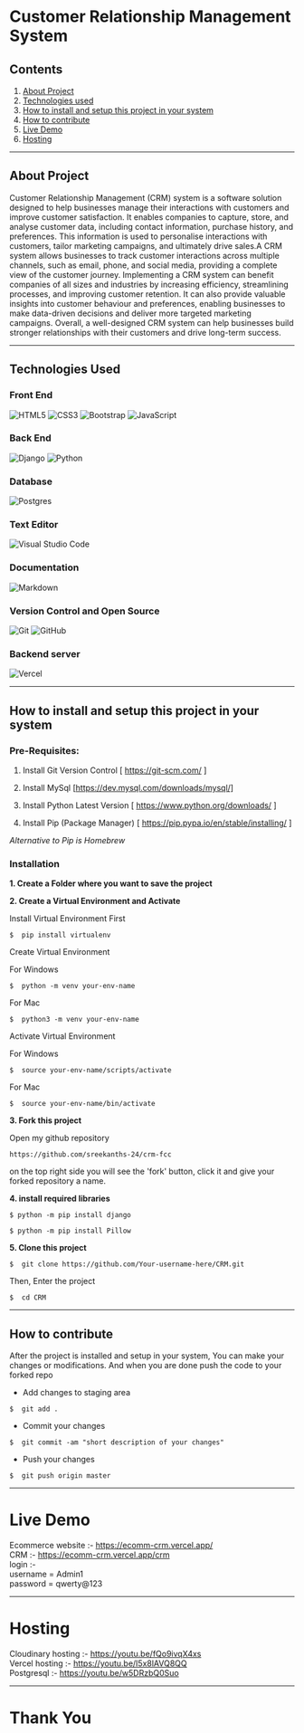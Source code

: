 # Customer Relationship Management System

## Contents
1. [About Project](#about-project)
1. [Technologies used](#technologies-used)
1. [How to install and setup this project in your system](#how-to-install-and-setup-this-project-in-your-system)
1. [How to contribute](#how-to-contribute)
1. [Live Demo](#live-demo)
1. [Hosting](#hosting)

---

## About Project
Customer Relationship Management (CRM) system is a software solution designed to help businesses manage their interactions with customers and improve customer satisfaction. It enables companies to capture, store, and analyse customer data, including contact information, purchase history, and preferences. This information is used to personalise interactions with customers, tailor marketing campaigns, and ultimately drive sales.A CRM system allows businesses to track customer interactions across multiple channels, such as email, phone, and social media, providing a complete view of the customer journey. Implementing a CRM system can benefit companies of all sizes and industries by increasing efficiency, streamlining processes, and improving customer retention. It can also provide valuable insights into customer behaviour and preferences, enabling businesses to make data-driven decisions and deliver more targeted marketing campaigns. Overall, a well-designed CRM system can help businesses build stronger relationships with their customers and drive long-term success.

---

## Technologies Used

### Front End
![HTML5](https://img.shields.io/badge/html5-%23E34F26.svg?style=for-the-badge&logo=html5&logoColor=white) 
![CSS3](https://img.shields.io/badge/css3-%231572B6.svg?style=for-the-badge&logo=css3&logoColor=white) 
![Bootstrap](https://img.shields.io/badge/bootstrap-%23563D7C.svg?style=for-the-badge&logo=bootstrap&logoColor=white) 
![JavaScript](https://img.shields.io/badge/javascript-%23323330.svg?style=for-the-badge&logo=javascript&logoColor=%23F7DF1E) 

### Back End
![Django](https://img.shields.io/badge/django-%23092E20.svg?style=for-the-badge&logo=django&logoColor=white) 
![Python](https://img.shields.io/badge/python-3670A0?style=for-the-badge&logo=python&logoColor=ffdd54)

### Database
![Postgres](https://img.shields.io/badge/postgres-%23316192.svg?style=for-the-badge&logo=postgresql&logoColor=white)

### Text Editor
![Visual Studio Code](https://img.shields.io/badge/Visual%20Studio%20Code-0078d7.svg?style=for-the-badge&logo=visual-studio-code&logoColor=white)

### Documentation
![Markdown](https://img.shields.io/badge/markdown-%23000000.svg?style=for-the-badge&logo=markdown&logoColor=white) 

### Version Control and Open Source
![Git](https://img.shields.io/badge/git-%23F05033.svg?style=for-the-badge&logo=git&logoColor=white)
![GitHub](https://img.shields.io/badge/github-%23121011.svg?style=for-the-badge&logo=github&logoColor=white)

### Backend server
![Vercel](https://img.shields.io/badge/vercel-%23000000.svg?style=for-the-badge&logo=vercel&logoColor=white)


---

## How to install and setup this project in your system
### Pre-Requisites:
1. Install Git Version Control
[ https://git-scm.com/ ]

1. Install MySql [https://dev.mysql.com/downloads/mysql/]

1. Install Python Latest Version
[ https://www.python.org/downloads/ ]

1. Install Pip (Package Manager)
[ https://pip.pypa.io/en/stable/installing/ ]

*Alternative to Pip is Homebrew*

### Installation
**1. Create a Folder where you want to save the project**

**2. Create a Virtual Environment and Activate**

Install Virtual Environment First
```
$  pip install virtualenv
```

Create Virtual Environment

For Windows
```
$  python -m venv your-env-name
```
For Mac
```
$  python3 -m venv your-env-name
```

Activate Virtual Environment

For Windows
```
$  source your-env-name/scripts/activate
```

For Mac
```
$  source your-env-name/bin/activate
```

**3. Fork this project**

Open my github repository
```
https://github.com/sreekanths-24/crm-fcc
```

on the top right side you will see the 'fork' button, click it and give your forked repository a name.

**4. install required libraries**
```
$ python -m pip install django 
```
```
$ python -m pip install Pillow 
```

**5. Clone this project**
```
$  git clone https://github.com/Your-username-here/CRM.git
```

Then, Enter the project
```
$  cd CRM
```

---

## How to contribute

After the project is installed and setup in your system, You can make your changes or modifications. And when you are done push the code to your forked repo

- Add changes to staging area

```
$  git add .
```
- Commit your changes
```
$  git commit -am "short description of your changes"
```
- Push your changes 
```
$  git push origin master
```

---

# Live Demo

Ecommerce website :- https://ecomm-crm.vercel.app/
<br>
CRM :- https://ecomm-crm.vercel.app/crm
<br>
login :- 
<br>
username = Admin1 
<br>
password = qwerty@123

---
# Hosting

Cloudinary hosting :- https://youtu.be/fQo9ivqX4xs
<br> Vercel hosting :- https://youtu.be/I5x8lAVQ8QQ
<br> Postgresql :- https://youtu.be/w5DRzbQ0Suo

---
# Thank You
